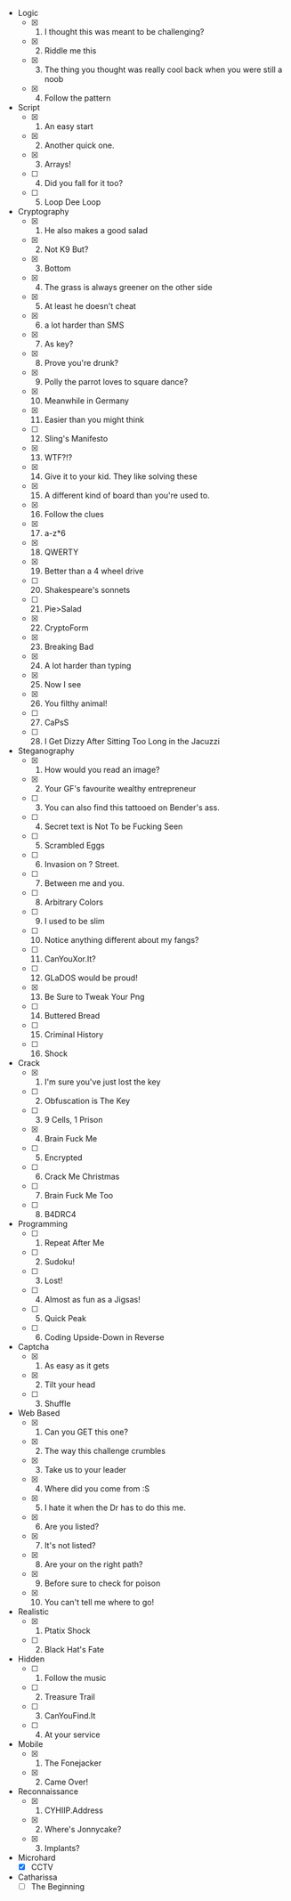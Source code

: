 * Logic
	- [x] 1. I thought this was meant to be challenging?
	- [x] 2. Riddle me this
	- [x] 3. The thing you thought was really cool back when you were still a noob
	- [x] 4. Follow the pattern
* Script
	- [x] 1. An easy start
	- [x] 2. Another quick one.
	- [x] 3. Arrays!
	- [ ] 4. Did you fall for it too?
	- [ ] 5. Loop Dee Loop
* Cryptography
	- [x] 1. He also makes a good salad
	- [x] 2. Not K9 But?
	- [x] 3. Bottom
	- [x] 4. The grass is always greener on the other side
	- [x] 5. At least he doesn't cheat
	- [x] 6. a lot harder than SMS
	- [x] 7. As key?
	- [x] 8. Prove you're drunk?
	- [x] 9. Polly the parrot loves to square dance?
	- [x] 10. Meanwhile in Germany
	- [x] 11. Easier than you might think
	- [ ] 12. Sling's Manifesto
	- [x] 13. WTF?!?
	- [x] 14. Give it to your kid. They like solving these
	- [x] 15. A different kind of board than you're used to.
	- [x] 16. Follow the clues
	- [x] 17. a-z*6
	- [x] 18. QWERTY
	- [x] 19. Better than a 4 wheel drive
	- [ ] 20. Shakespeare's sonnets
	- [ ] 21. Pie\>Salad
	- [x] 22. CryptoForm
	- [x] 23. Breaking Bad
	- [x] 24. A lot harder than typing
	- [x] 25. Now I see
	- [x] 26. You filthy animal!
	- [ ] 27. CaPsS
	- [ ] 28. I Get Dizzy After Sitting Too Long in the Jacuzzi
* Steganography
	- [x] 1. How would you read an image?
	- [x] 2. Your GF's favourite wealthy entrepreneur
	- [ ] 3. You can also find this tattooed on Bender's ass.
	- [ ] 4. Secret text is Not To be Fucking Seen
	- [ ] 5. Scrambled Eggs
	- [ ] 6. Invasion on ? Street.
	- [ ] 7. Between me and you.
	- [ ] 8. Arbitrary Colors
	- [ ] 9. I used to be slim
	- [ ] 10. Notice anything different about my fangs?
	- [ ] 11. CanYouXor.It?
	- [ ] 12. GLaDOS would be proud!
	- [x] 13. Be Sure to Tweak Your Png
	- [ ] 14. Buttered Bread
	- [ ] 15. Criminal History
	- [ ] 16. Shock
* Crack
	- [x] 1. I'm sure you've just lost the key
	- [ ] 2. Obfuscation is The Key
	- [ ] 3. 9 Cells, 1 Prison
	- [x] 4. Brain Fuck Me
	- [ ] 5. Encrypted
	- [ ] 6. Crack Me Christmas
	- [ ] 7. Brain Fuck Me Too
	- [ ] 8. B4DRC4
* Programming
	- [ ] 1. Repeat After Me
	- [ ] 2. Sudoku!
	- [ ] 3. Lost!
	- [ ] 4. Almost as fun as a Jigsas!
	- [ ] 5. Quick Peak
	- [ ] 6. Coding Upside-Down in Reverse
* Captcha
	- [x] 1. As easy as it gets
	- [x] 2. Tilt your head
	- [ ] 3. Shuffle
* Web Based
	- [x] 1. Can you GET this one?
	- [x] 2. The way this challenge crumbles
	- [x] 3. Take us to your leader
	- [x] 4. Where did you come from :S
	- [x] 5. I hate it when the Dr has to do this me.
	- [x] 6. Are you listed?
	- [x] 7. It's not listed?
	- [x] 8. Are your on the right path?
	- [x] 9. Before sure to check for poison
	- [x] 10. You can't tell me where to go!
* Realistic
	- [x] 1. Ptatix Shock
	- [ ] 2. Black Hat's Fate
* Hidden
	- [ ] 1. Follow the music
	- [ ] 2. Treasure Trail
	- [ ] 3. CanYouFind.It
	- [ ] 4. At your service
* Mobile
	- [x] 1. The Fonejacker
	- [x] 2. Came Over!
* Reconnaissance
	- [x] 1. CYHIIP.Address
	- [x] 2. Where's Jonnycake?
	- [x] 3. Implants?
* Microhard
	- [x] CCTV
* Catharissa
	- [ ] The Beginning
